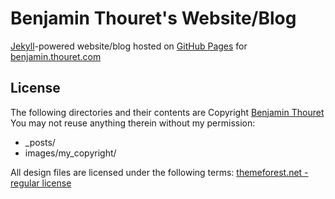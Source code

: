 # Benjamin Thouret's Website/Blog

[Jekyll](http://github.com/mojombo/jekyll)-powered website/blog hosted
on [GitHub Pages](http://pages.github.com/) for
[benjamin.thouret.com](http://benjamin.thouret.com)

## License

The following directories and their contents are Copyright [Benjamin Thouret](mailto:ben@2ret.com)
You may not reuse anything therein without my permission:

* _posts/
* images/my_copyright/

All design files are licensed under the following terms:
[themeforest.net - regular license](http://themeforest.net/licenses/regular_extended)

